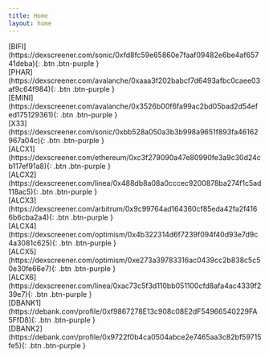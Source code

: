 ```yaml
---
title: Home
layout: home
---
```


<span class="fs-8">
[BIFI](https://dexscreener.com/sonic/0xfd8fc59e65860e7faaf09482e6be4af65741deba){: .btn .btn-purple }
<br>
[PHAR](https://dexscreener.com/avalanche/0xaaa3f202babcf7d6493afbc0caee03af9c64f984){: .btn .btn-purple }
<br>
[EMINI](https://dexscreener.com/avalanche/0x3526b00f6fa99ac2bd05bad2d54efed175129361){: .btn .btn-purple }
<br>
[X33](https://dexscreener.com/sonic/0xbb528a050a3b3b998a9651f893fa46162967a04c){: .btn .btn-purple }
<br>
[ALCX1](https://dexscreener.com/ethereum/0xc3f279090a47e80990fe3a9c30d24cb117ef91a8){: .btn .btn-purple }
<br>
[ALCX2](https://dexscreener.com/linea/0x488db8a08a0cccec9200878ba274f1c5ad118ac5){: .btn .btn-purple }
<br>
[ALCX3](https://dexscreener.com/arbitrum/0x9c99764ad164360cf85eda42fa2f4166b6cba2a4){: .btn .btn-purple }
<br>
[ALCX4](https://dexscreener.com/optimism/0x4b322314d6f7239f094f40d93e7d9c4a3081c625){: .btn .btn-purple }
<br>
[ALCX5](https://dexscreener.com/optimism/0xe273a39783316ac0439cc2b838c5c50e30fe66e7){: .btn .btn-purple }
<br>
[ALCX6](https://dexscreener.com/linea/0xac73c5f3d110bb051100cfd8afa4ac4339f239e7){: .btn .btn-purple }
<br>
[DBANK1](https://debank.com/profile/0xf9867278E13c908c08E2dF54966540229FA5FfD8){: .btn .btn-purple }
<br>
[DBANK2](https://debank.com/profile/0x9722f0b4ca0504abce2e7465aa3c82bf59715fe5){: .btn .btn-purple }
</span>
